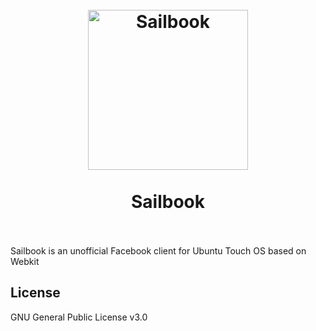 <h1 align="center">
  <br>
  <img src="https://codeberg.org/rudi.timmer/sailbook/raw/branch/master/img/icon.png" width="256px" alt="Sailbook">
  <br>
  <br>
  Sailbook
  <br>
  <br>
</h1>

Sailbook is an unofficial Facebook client for Ubuntu Touch OS based on Webkit

## License
GNU General Public License v3.0

